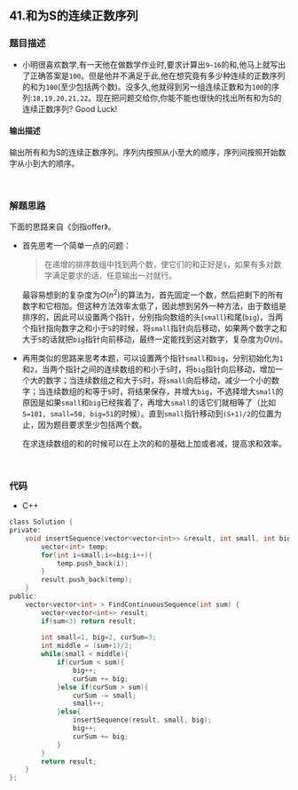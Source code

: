 ## 41.和为S的连续正数序列

### 题目描述  

- 小明很喜欢数学,有一天他在做数学作业时,要求计算出`9~16`的和,他马上就写出了正确答案是`100`。但是他并不满足于此,他在想究竟有多少种连续的正数序列的和为`100`(至少包括两个数)。没多久,他就得到另一组连续正数和为`100`的序列:`18,19,20,21,22`。现在把问题交给你,你能不能也很快的找出所有和为S的连续正数序列? Good Luck!

#### 输出描述

输出所有和为S的连续正数序列。序列内按照从小至大的顺序，序列间按照开始数字从小到大的顺序。

&nbsp;

### 解题思路  

下面的思路来自《剑指offer》。

- 首先思考一个简单一点的问题：

  > 在递增的排序数组中找到两个数，使它们的和正好是`S`，如果有多对数字满足要求的话，任意输出一对就行。

  最容易想到的复杂度为$O(n^2)$的算法为，首先固定一个数，然后把剩下的所有数字和它相加。但这种方法效率太低了，因此想到另外一种方法，由于数组是排序的，因此可以设置两个指针，分别指向数组的头(`small`)和尾(`big`)，当两个指针指向数字之和小于`S`的时候，将`small`指针向后移动，如果两个数字之和大于`S`的话就把`big`指针向前移动，最终一定能找到这对数字，复杂度为$O(n)$。

- 再用类似的思路来思考本题，可以设置两个指针`small`和`big`，分别初始化为`1`和`2`，当两个指针之间的连续数组的和小于`S`时，将`big`指针向后移动，增加一个大的数字；当连续数组之和大于`S`时，将`small`向后移动，减少一个小的数字；当连续数组的和等于`S`时，将结果保存，并增大`big`，不选择增大`small`的原因是如果`small`和`big`已经挨着了，再增大`small`的话它们就相等了（比如`S=101, small=50, big=51`的时候）。直到`small`指针移动到`(S+1)/2`的位置为止，因为题目要求至少包括两个数。

  在求连续数组的和的时候可以在上次的和的基础上加或者减，提高求和效率。


&nbsp;

### 代码 

- C++

```c
class Solution {
private:
    void insertSequence(vector<vector<int>> &result, int small, int big){
        vector<int> temp;
        for(int i=small;i<=big;i++){
            temp.push_back(i);
        }
        result.push_back(temp);
    }
public:
    vector<vector<int> > FindContinuousSequence(int sum) {
        vector<vector<int>> result;
        if(sum<3) return result;
        
        int small=1, big=2, curSum=3;
        int middle = (sum+1)/2;
        while(small < middle){
            if(curSum < sum){
                big++;
                curSum += big;
            }else if(curSum > sum){
                curSum -= small;
                small++;
            }else{
                insertSequence(result, small, big);
                big++;
                curSum += big;
            }
        }
        return result;
    }
};
```



